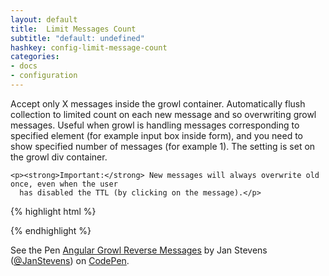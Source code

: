 ```yaml
---
layout: default
title:  Limit Messages Count
subtitle: "default: undefined"
hashkey: config-limit-message-count
categories:
- docs
- configuration
---
```


<div class="row">
  <div class="col-md-6">
    <p>Accept only X messages inside the growl container.
    Automatically flush collection to limited count on each new message and so overwriting
    growl messages.
    Useful when growl is handling messages corresponding to specified element
    (for example input box inside form), and you need to show specified number of messages
    (for example 1). The setting is set on the growl div container.</p>

    <p><strong>Important:</strong> New messages will always overwrite old once, even when the user
      has disabled the TTL (by clicking on the message).</p>


{% highlight html %}
<body>
  <div growl limit-messages="1"></div>
</body>
{% endhighlight %}
  </div>
  <div class="col-md-6">
    <p data-height="268" data-theme-id="0" data-slug-hash="duHDx" data-default-tab="result" class='codepen'>See the Pen <a href='http://codepen.io/JanStevens/pen/duHDx/'>Angular Growl Reverse Messages</a> by Jan Stevens (<a href='http://codepen.io/JanStevens'>@JanStevens</a>) on <a href='http://codepen.io'>CodePen</a>.</p>
  </div>
</div>
